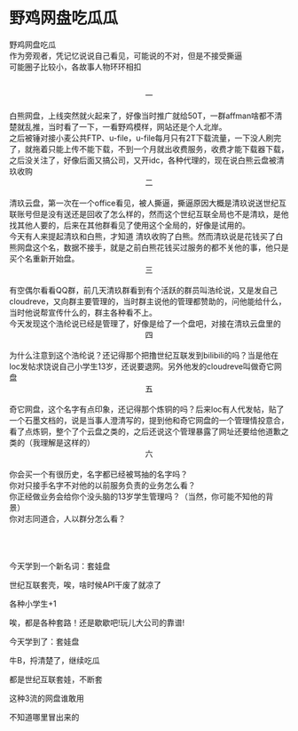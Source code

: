 # 野鸡网盘吃瓜瓜


野鸡网盘吃瓜<br />
作为旁观者，凭记忆说说自己看见，可能说的不对，但是不接受撕逼<br />
可能圈子比较小，各故事人物环环相扣<br />
<br />
<div align="center">一</div><br />
白熊网盘，上线突然就火起来了，好像当时推广就给50T，一群affman啥都不清楚就乱推，当时看了一下，一看野鸡模样，网站还是个人北岸。<br />
之后被锤对接小麦公共FTP、u-file，u-file每月只有2T下载流量，一下没人刷完了，就拖着只能上传不能下载，不到一个月就出收费服务，收费才能下载器下载，之后没关注了，好像后面又搞公司，又开idc，各种代理的，现在说白熊云盘被清玖收购<br />
<div align="center">二</div><br />
清玖云盘，第一次在一个office看见，被人撕逼，撕逼原因大概是清玖说送世纪互联账号但是没有送还是回收了怎么样的，然而这个世纪互联全局也不是清玖，是他找其他人要的，后来在其他群看见了使用这个全局的，好像是试用的。<br />
今天有人来提起清玖和白熊，才知道 清玖收购了白熊。然而清玖说是花钱买了白熊网盘这个名，数据不接手，就是之前白熊花钱买过服务的都不关他的事，他只是买个名重新开始盘。<br />
<div align="center">三</div><br />
有空偶尔看看QQ群，前几天清玖群看到有个活跃的群员叫浩纶说，又是发自己cloudreve，又向群主要管理的，当时群主说他的管理都赞助的，问他能给什么，当时他说帮宣传什么的，群主各种看不上。<br />
今天发现这个浩纶说已经是管理了，好像是给了一个盘吧，对接在清玖云盘里的<br />
<div align="center">四</div><br />
为什么注意到这个浩纶说？还记得那个把撸世纪互联发到bilibili的吗？当是他在loc发帖求饶说自己小学生13岁，还说要退网。另外他发的cloudreve叫做奇它网盘<br />
<div align="center">五</div><br />
奇它网盘，这个名字有点印象，还记得那个炼铜的吗？后来loc有人代发帖，贴了一个石墨文档的，说是当事人澄清写的，提到他和奇它网盘的一个管理情投意合，看了点炼铜，整个了个云盘之类的，之后还说这个管理暴露了网址还要给他道歉之类的（我理解是这样的）<br />
<div align="center">六</div><br />
你会买一个有很历史，名字都已经被骂抽的名字吗？<br />
你对只接手名字不对他的以前服务负责的业务怎么看？<br />
你正经做业务会给你个没头脑的13岁学生管理吗？（当然，你可能不知他的背景）<br />
你对志同道合，人以群分怎么看？<br />
<br />
<br />
<br />


今天学到一个新名词：套娃盘

世纪互联套壳，唉，啥时候API干废了就凉了

各种小学生+1<img src="static/image/smiley/default/lol.gif" smilieid="12" border="0" alt="" />

唉，都是各种套路！还是歇歇吧!玩儿大公司的靠谱!<img id="aimg_QjYhV" onclick="zoom(this, this.src, 0, 0, 0)" class="zoom" src="https://cdn.jsdelivr.net/gh/hishis/forum-master/public/images/patch.gif" onmouseover="img_onmouseoverfunc(this)" onload="thumbImg(this)" border="0" alt="" />

今天学到了：套娃盘

牛B，捋清楚了，继续吃瓜

都是世纪互联套娃，不断套

这种3流的网盘谁敢用<img id="aimg_AIIk9" onclick="zoom(this, this.src, 0, 0, 0)" class="zoom" src="https://cdn.jsdelivr.net/gh/hishis/forum-master/public/images/patch.gif" onmouseover="img_onmouseoverfunc(this)" onload="thumbImg(this)" border="0" alt="" />

不知道哪里冒出来的<img id="aimg_bmHZq" onclick="zoom(this, this.src, 0, 0, 0)" class="zoom" src="https://cdn.jsdelivr.net/gh/hishis/forum-master/public/images/patch.gif" onmouseover="img_onmouseoverfunc(this)" onload="thumbImg(this)" border="0" alt="" />
